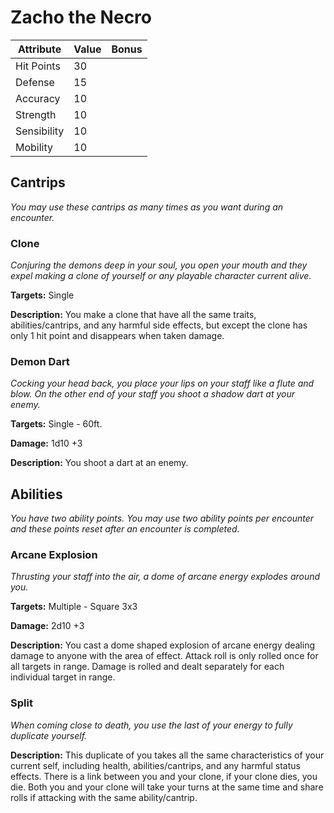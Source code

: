 # Zacho the Necro

|Attribute|Value|Bonus|
|---|---|---|
|Hit Points|30|<center> </center>|
|Defense|15|<center> </center>|
|Accuracy|10|<center> </center>|
|Strength|10|<center> </center>|
|Sensibility|10|<center> </center>|
|Mobility|10|<center> </center>|


## Cantrips
_You may use these cantrips as many times as you want during an encounter._

### Clone

_Conjuring the demons deep in your soul, you open your mouth and they expel making a clone of yourself or any playable character current alive._

**Targets:** Single

**Description:** You make a clone that have all the same traits, abilities/cantrips, and any harmful side effects, but except the clone has only 1 hit point and disappears when taken damage.

### Demon Dart

_Cocking your head back, you place your lips on your staff like a flute and blow.  On the other end of your staff you shoot a shadow dart at your enemy._

**Targets:** Single - 60ft.

**Damage:** 1d10 +3

**Description:** You shoot a dart at an enemy.


## Abilities
_You have two ability points.  You may use two ability points per encounter and these points reset after an encounter is completed._

### Arcane Explosion
_Thrusting your staff into the air, a dome of arcane energy explodes around you._

**Targets:** Multiple - Square 3x3

**Damage:** 2d10 +3

**Description:** You cast a dome shaped explosion of arcane energy dealing damage to anyone with the area of effect.  Attack roll is only rolled once for all targets in range.  Damage is rolled and dealt separately for each individual target in range.

### Split

_When coming close to death, you use the last of your energy to fully duplicate yourself._

**Description:** This duplicate of you takes all the same characteristics of your current self, including health, abilities/cantrips, and any harmful status effects.  There is a link between you and your clone, if your clone dies, you die.  Both you and your clone will take your turns at the same time and share rolls if attacking with the same ability/cantrip.

